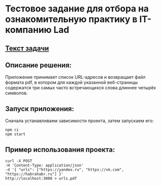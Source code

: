 # Тестовое задание для отбора на ознакомительную практику в IT-компанию Lad
## [Текст задачи](https://lad-academy.ru/zadanie-dlya-backend-stazhirovki)
## Описание решения:
Приложение принимает список URL-адресов и возвращает файл формата pdf, в котором для каждой указанной веб-страницы содержатся три самых часто встречающихся слова длиннее четырёх символов.
## Запуск приложения:
Сначала устанавливаем зависимости проекта, затем запускаем его:
````
npm ci
npm start
````
## Пример использования проекта:
````
curl -X POST
-H 'Content-Type: application/json'
-d '{ "urls": ["https://yandex.ru", "https://vk.com", "https://habrahabr.ru"] }'
http://localhost:3000 > urls.pdf
````
